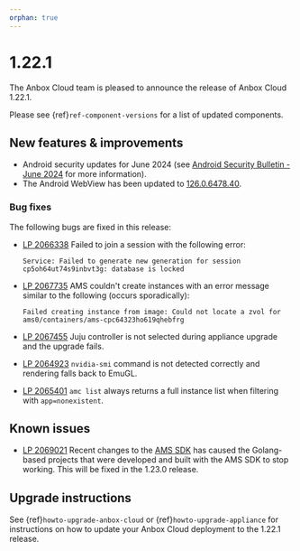 ```yaml
---
orphan: true
---
```

# 1.22.1

The Anbox Cloud team is pleased to announce the release of Anbox Cloud 1.22.1.

Please see {ref}`ref-component-versions` for a list of updated components.

## New features & improvements

* Android security updates for June 2024 (see [Android Security Bulletin - June 2024](https://source.android.com/docs/security/bulletin/2024-06-01) for more information).
* The Android WebView has been updated to [126.0.6478.40](https://chromereleases.googleblog.com/2024/06/chrome-beta-for-android-update.html).

### Bug fixes

The following bugs are fixed in this release:

*  [LP 2066338](https://bugs.launchpad.net/anbox-cloud/+bug/2066338) Failed to join a session with the following error:

    ```
    Service: Failed to generate new generation for session cp5oh64ut74s9inbvt3g: database is locked
    ```
* [LP 2067735](https://bugs.launchpad.net/anbox-cloud/+bug/2067735) AMS couldn't create instances with an error message similar to the following (occurs sporadically):

    ```
    Failed creating instance from image: Could not locate a zvol for ams0/containers/ams-cpc64323ho619qhebfrg
    ```
* [LP 2067455](https://bugs.launchpad.net/anbox-cloud/+bug/2067455) Juju controller is not selected during appliance upgrade and the upgrade fails.
* [LP 2064923](https://bugs.launchpad.net/anbox-cloud/+bug/2064923) `nvidia-smi` command is not detected correctly and rendering falls back to EmuGL.
* [LP 2065401](https://bugs.launchpad.net/anbox-cloud/+bug/2065401) `amc list` always returns a full instance list when filtering with `app=nonexistent`.

## Known issues
<!-- wokeignore:rule=master -->
* [LP 2069021](https://bugs.launchpad.net/anbox-cloud/+bug/2069021) Recent changes to the [AMS SDK](https://github.com/canonical/ams-sdk) has caused the Golang-based projects that were developed and built with the AMS SDK to stop working. This will be fixed in the 1.23.0 release.


## Upgrade instructions

See {ref}`howto-upgrade-anbox-cloud` or {ref}`howto-upgrade-appliance` for instructions on how to update your Anbox Cloud deployment to the 1.22.1 release.
